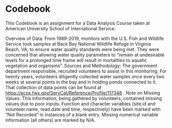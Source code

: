 # Codebook

This Codebook is an assignment for a Data Analysis Course taken at American University School of International Service. 

Overview of Data:
From 1989-2019, monitors with the U.S. Fish and Wildlife Service took samples at Back Bay National Wildlife Refuge in Virginia Beach, VA, to ensure water quality standards were being met. They were concerned that allowing water quality parameters to “remain at undesirable levels for a prolonged time frame will result in mortalities to aquatic vegetation and organisms”. 
Sources and Methodology:
The government department responsible, recruited volunteers to assist in this monitoring. For twenty years, volunteers diligently collected water samples once every two weeks at several points in the bay and in holding ponds connected to it. That collection of data points can be found at https://ecos.fws.gov/ServCat/Reference/Profile/117348 .
Note on Missing Values:
This information, being gathered by volunteers, contained missing values due to poor inputs. Function and character variables (site.id and volunteer.name, read.date and time, respectively) have been marked with “Not Recorded” in instances of a blank entry. Missing numerical variable information (all others) are marked by N/A.
